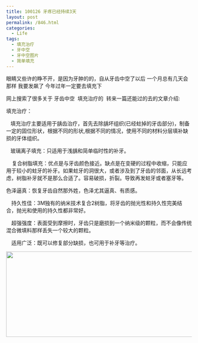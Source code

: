 ```yaml
---
title: 100126 牙疼已经持续3天
layout: post
permalink: /846.html
categories:
  - Life
tags:
  - 填充治疗
  - 牙中空
  - 牙中空图片
  - 简单填充
---
```

眼睛又些许的睁不开，是因为牙肿的的，自从牙齿中空了以后 一个月总有几天会那样 我要发飙了 今年过年一定要去填充下

网上搜索了很多关于 牙齿中空  填充治疗的  转来一篇还能过的去的文章介绍:

填充治疗：

   填充治疗主要适用于龋齿治疗，首先去除龋坏组织(已经蛀掉的牙齿部分)，制备一定的固位形状，根据不同的形状,根据不同的情况，使用不同的材料分层填补缺损的牙体组织。

   玻璃离子填充：只适用于浅龋和简单临时性的补牙。

    复合树脂填充：优点是与牙齿颜色接近。缺点是在变硬的过程中收缩，只能应用于较小的蛀牙的补牙。如果蛀牙的洞很大，或者涉及到了牙齿的邻面，从长远考虑，树脂补牙就不是那么合适了。容易破损，折裂。导致再发蛀牙或者塞牙等。

色泽逼真：恢复牙齿自然那外姓，色泽尤其逼真、有质感。

　持久性佳：3M独有的纳米技术复合2树脂，将牙齿的抛光性和持久性完美结合，抛光和使用的持久性都非常好。

　超强强度：表面受到摩擦时，牙齿只是磨损到一个纳米级的颗粒，而不会像传统混合微填料那样丢失一个较大的颗粒。

　适用广泛：既可以修复部分缺损，也可用于补牙等治疗。

[<img class="aligncenter size-full wp-image-847" title="9823135744" src="http://www.80aj.com/wp-content/uploads/2010/01/9823135744.jpg" alt="" width="575" height="232" />][1]

 [1]: http://www.80aj.com/wp-content/uploads/2010/01/9823135744.jpg
